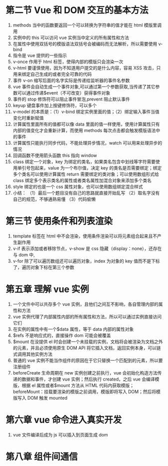 # 第二节 Vue 和 DOM 交互的基本方法

1. methods 当中的函数要返回一个可以转换为字符串的值才能在 html 模版里调用
2. 实例中的 this 可以访问 vue 实例当中定义的所有属性和方法
3. 在属性中使用双括号的模版语法双括号会被编码而无法解析，所以需要使用 v-bind
4. 指令是 vue 提供的一些指示
5. v-once 作用于 html 标签，使得内部的模版只会渲染一次
6. v-html 要谨慎使用，因为不知道用户提交的是什么内容，容易 XSS 攻击，只用来绑定自己生成的或者完全可靠的代码
7. 事件 v-on 缩写后面的名字实际是传递给监听器的事件名参数
8. vue 事件会自动生成一个事件对象,可以通过第一个参数获取,当传递了其它参数可以通过传递\$event（不可改变）获得事件对象
9. 事件的 stop 修饰符可以阻止事件冒泡,prevent 阻止默认事件
10. keyup 键盘事件加上按键修饰符，可以多个
11. v-model 的本质是：（1）v-bind 绑定实例里面的值；（2）绑定输入事件当值变化时重新赋值
12. 计算属性里面所有的值都可以像 data 里面的值一样使用，使用计算属性只有内部的值变化才会重新计算，而使用 methods 每次点击都会触发模版语法中的事件
13. 计算属性只能执行同步代码，不能处理异步情况，watch 可以用来处理异步的情况
14. 回调函数不使用箭头函数 this 指向 window
15. class 绑定一个对象，key 为绑定的类名，如果类名包含中划线等字符需要使用单引号包起来，value 为一个布尔值，决定 key 的类名是否需要绑定；绑定多个类名可以使用计算属性 return 需要绑定的类对象；可以使用数组形式给 class 绑定多个表示类名的属性或者类名属性加混合对象来添加多个类名
16. style 绑定的也是一个 css 属性对象，也可以使用数组绑定混合样式
17. 小结：
    （1）最后一个题目没有自己的思路就直接开始乱写
    （2）取名字没有自己的规范，不够通熟易懂
    （3）代码偷懒

# 第三节 使用条件和列表渲染

1. template 标签在 html 中不会渲染，使用条件渲染可以将元素组合起来且不产生副作用
2. v-if 表示添加或者移除节点，v-show 是 css 隐藏（display：none），还存在与 dom 中,
3. v-for 除了可以遍历数组还可以遍历对象，index 为对象的 key 值而不是下标了，遍历对象下标在第三个参数

# 第五章 理解 vue 实例

1. 一个文件中可以共存多个 vue 实例，且他们之间互不影响，各自管理内部的属性和方法
2. vue 实例代理了内部属性内部的所有属性和方法，所以可以通过实例直接访问它们
3. 在实例的属性中有一个\$data 属性，等于 data 内部的属性对象
4. \$refs 不是响应式的，直接操作 dom 可能会被覆盖
5. \$mount 在没提供 el 时会创建一个未挂载的实例，文档将会被渲染为文档之外的元素，并且必须使用原生 DOM API 将它插入文档，返回实例本身，可以链式调用其他实例方法
6. 普通的 vue 实例不能当作组件的原因在于它只替换一个匹配到的元素，所以要注册组件
7. beforeCreate 生命周期在 new 实例创建之前执行，vue 会初始化构造方法传递的数据和事件，才创建 vue 实例；然后执行 created，之后 vue 会编译模版，根据 el 属性或者\$mount 方法从 HTML 代码内获取模版；beforeMount：挂载要渲染的模版之前调用，模版即将写入 DOM；然后将模版写入 DOM 触发 mounted

# 第六章 vue 命令进入真实开发

1. vue 文件编译后成为 js 可以插入到页面生成 dom

# 第八章 组件间通信
